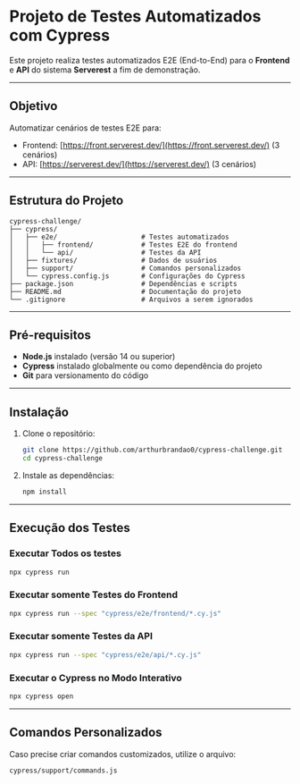 
# Projeto de Testes Automatizados com Cypress

Este projeto realiza testes automatizados E2E (End-to-End) para o **Frontend** e **API** do sistema **Serverest** a fim de demonstração.

---

## Objetivo

Automatizar cenários de testes E2E para:

- Frontend: [https://front.serverest.dev/](https://front.serverest.dev/) (3 cenários)
- API: [https://serverest.dev/](https://serverest.dev/) (3 cenários)

---

## Estrutura do Projeto

```plaintext
cypress-challenge/
├── cypress/
│   ├── e2e/                     # Testes automatizados
│   │   ├── frontend/            # Testes E2E do frontend
│   │   └── api/                 # Testes da API
│   ├── fixtures/                # Dados de usuários
│   ├── support/                 # Comandos personalizados
│   └── cypress.config.js        # Configurações do Cypress
├── package.json                 # Dependências e scripts
├── README.md                    # Documentação do projeto
└── .gitignore                   # Arquivos a serem ignorados
```

---

## Pré-requisitos

- **Node.js** instalado (versão 14 ou superior)
- **Cypress** instalado globalmente ou como dependência do projeto
- **Git** para versionamento do código

---

## Instalação

1. Clone o repositório:

   ```bash
   git clone https://github.com/arthurbrandao0/cypress-challenge.git
   cd cypress-challenge
   ```

2. Instale as dependências:

   ```bash
   npm install
   ```

---

## Execução dos Testes

### Executar Todos os testes

```bash
npx cypress run
```

### Executar somente Testes do Frontend

```bash
npx cypress run --spec "cypress/e2e/frontend/*.cy.js"
```

### Executar somente Testes da API

```bash
npx cypress run --spec "cypress/e2e/api/*.cy.js"
```

### Executar o Cypress no Modo Interativo

```bash
npx cypress open
```

---

## Comandos Personalizados

Caso precise criar comandos customizados, utilize o arquivo:

```plaintext
cypress/support/commands.js
```